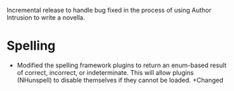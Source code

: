 Incremental release to handle bug fixed in the process of using Author Intrusion to write a novella.

# Spelling

- Modified the spelling framework plugins to return an enum-based result of correct, incorrect, or indeterminate. This will allow plugins (NHunspell) to disable themselves if they cannot be loaded. +Changed